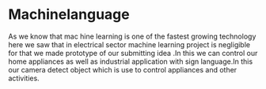 # Machinelanguage
As we know that mac hine learning is one of the fastest growing technology here we saw that in electrical sector machine learning project is negligible for that we made prototype of our submitting idea .In this we can control our home appliances as well as industrial application with sign language.In this our camera detect object which is use to control appliances and other activities.
